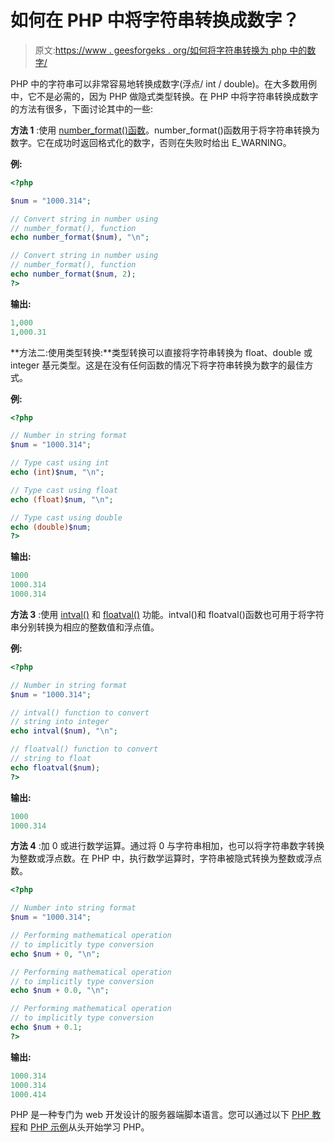 # 如何在 PHP 中将字符串转换成数字？

> 原文:[https://www . geesforgeks . org/如何将字符串转换为 php 中的数字/](https://www.geeksforgeeks.org/how-to-convert-a-string-into-number-in-php/)

PHP 中的字符串可以非常容易地转换成数字(浮点/ int / double)。在大多数用例中，它不是必需的，因为 PHP 做隐式类型转换。在 PHP 中将字符串转换成数字的方法有很多，下面讨论其中的一些:

**方法 1** :使用 [number_format()函数](https://www.geeksforgeeks.org/php-number_format-function/)。number_format()函数用于将字符串转换为数字。它在成功时返回格式化的数字，否则在失败时给出 E_WARNING。

**例:**

```php
<?php

$num = "1000.314";

// Convert string in number using 
// number_format(), function
echo number_format($num), "\n";

// Convert string in number using 
// number_format(), function
echo number_format($num, 2);
?>
```

**输出:**

```php
1,000
1,000.31

```

**方法二:使用类型转换:**类型转换可以直接将字符串转换为 float、double 或 integer 基元类型。这是在没有任何函数的情况下将字符串转换为数字的最佳方式。

**例:**

```php
<?php

// Number in string format
$num = "1000.314";

// Type cast using int
echo (int)$num, "\n";

// Type cast using float
echo (float)$num, "\n";

// Type cast using double
echo (double)$num;
?>
```

**输出:**

```php
1000
1000.314
1000.314

```

**方法 3** :使用 [intval()](https://www.geeksforgeeks.org/php-intval-function/) 和 [floatval()](https://www.geeksforgeeks.org/php-floatval-function/) 功能。intval()和 floatval()函数也可用于将字符串分别转换为相应的整数值和浮点值。

**例:**

```php
<?php

// Number in string format
$num = "1000.314";

// intval() function to convert 
// string into integer
echo intval($num), "\n";

// floatval() function to convert
// string to float
echo floatval($num);
?>
```

**输出:**

```php
1000
1000.314

```

**方法 4** :加 0 或进行数学运算。通过将 0 与字符串相加，也可以将字符串数字转换为整数或浮点数。在 PHP 中，执行数学运算时，字符串被隐式转换为整数或浮点数。

```php
<?php

// Number into string format
$num = "1000.314";

// Performing mathematical operation 
// to implicitly type conversion
echo $num + 0, "\n";

// Performing mathematical operation 
// to implicitly type conversion
echo $num + 0.0, "\n";

// Performing mathematical operation 
// to implicitly type conversion
echo $num + 0.1;
?>
```

**输出:**

```php
1000.314
1000.314
1000.414

```

PHP 是一种专门为 web 开发设计的服务器端脚本语言。您可以通过以下 [PHP 教程](https://www.geeksforgeeks.org/php-tutorials/)和 [PHP 示例](https://www.geeksforgeeks.org/php-examples/)从头开始学习 PHP。